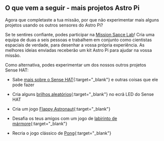## O que vem a seguir - mais projetos Astro Pi

Agora que completaste a tua missão, por que não experimentar mais alguns projetos usando os outros sensores do Astro Pi?

Se te sentires confiante, podes participar na [Mission Sapce Lab](https://astro-pi.org/missions/space-lab/)! Cria uma equipa de duas a seis pessoas e trabalhem em conjunto como cientistas espaciais de verdade, para desenhar a vossa própria experiência. As melhores ideias enviadas receberão um kit Astro Pi para ajudar na vossa missão.

Como alternativa, podes experimentar um dos nossos outros projetos Sense HAT:

+ Sabe [mais sobre o Sense HAT](https://projects.raspberrypi.org/pt-PT/projects/getting-started-with-the-sense-hat){:target="_blank"} e outras coisas que ele pode fazer

+ Cria alguns [brilhos aleatórios](https://projects.raspberrypi.org/pt-PT/projects/sense-hat-random-sparkles){:target="_blank"} no ecrã LED do Sense HAT

+ Cria um jogo [Flappy Astronaut](https://projects.raspberrypi.org/pt-PT/projects/flappy-astronaut){:target="_blank"}

+ Desafia os teus amigos com um jogo de [labirinto de mármore](https://projects.raspberrypi.org/pt-PT/projects/sense-hat-marble-maze){:target="_blank"}

+ Recria o jogo clássico de [Pong](https://projects.raspberrypi.org/pt-PT/projects/sense-hat-pong){:target="_blank"}
